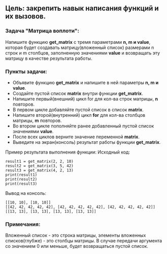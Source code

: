 ## Цель: закрепить навык написания функций и их вызовов.

### Задача "Матрица воплоти":
Напишите функцию **get_matrix** с тремя параметрами **n, m и value**, которая будет создавать матрицу(вложенный список) размерами n строк и m столбцов, заполненную значениями **value** и возвращать эту матрицу в качестве результата работы.

### Пункты задачи:
- Объявите функцию **get_matrix** и напишите в ней параметры **n, m и value**.
- Создайте пустой список **matrix** внутри функции **get_matrix**.
- Напишите первый(внешний) цикл for для кол-ва строк матрицы, **n** повторов.
- В первом цикле добавляйте пустой список в список **matrix**.
- Напишите второй(внутренний) цикл **for** для кол-ва столбцов матрицы, **m** повторов.
- Во втором цикле пополняйте ранее добавленный пустой список значениями **value**.
- После всех циклов верните значение переменной **matrix**.
- Выведите на экран(консоль) результат работы функции **get_matrix**.

Пример результата выполнения функции:
Исходный код:
```
result1 = get_matrix(2, 2, 10)
result2 = get_matrix(3, 5, 42)
result3 = get_matrix(4, 2, 13)
print(result1)
print(result2)
print(result3)
```
Вывод на консоль:
```
[[10, 10], [10, 10]]
[[42, 42, 42, 42, 42], [42, 42, 42, 42, 42], [42, 42, 42, 42, 42]]
[[13, 13], [13, 13], [13, 13], [13, 13]]
```
### Примечания:
Вложенный список - это строка матрицы, элементы вложенных списков(глубже) - это столбцы матрицы.
В случае передачи аргумента со значением 0 или меньше, будет возвращаться пустой список.
